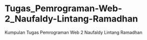 # Tugas_Pemrograman-Web-2_Naufaldy-Lintang-Ramadhan
Kumpulan Tugas Pemrograman Web 2 Naufaldy Lintang Ramadhan
